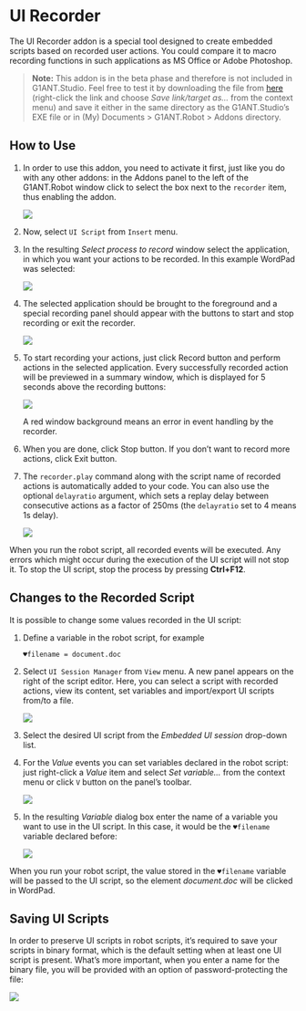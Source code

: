 # UI Recorder

The UI Recorder addon is a special tool designed to create embedded scripts based on recorded user actions. You could compare it to macro recording functions in such applications as MS Office or Adobe Photoshop.

>**Note:** This addon is in the beta phase and therefore is not included in G1ANT.Studio. Feel free to test it by downloading the file from [here](https://drive.google.com/file/d/1X_8Xb0NFzx3YgGGdJvgL09axgqh4nXas/view?usp=sharing) (right-click the link and choose *Save link/target as…* from the context menu) and save it either in the same directory as the G1ANT.Studio’s EXE file or in (My) Documents > G1ANT.Robot > Addons directory.

## How to Use

1. In order to use this addon, you need to activate it first, just like you do with any other addons: in the Addons panel to the left of the G1ANT.Robot window click to select the box next to the `recorder` item, thus enabling the addon.

   ![](https://raw.githubusercontent.com/G1ANT-Robot/G1ANT.Manual/raw/develop/G1ANT.Manual/-assets/enable_recorder.png)

2. Now, select `UI Script` from `Insert` menu.

3. In the resulting *Select process to record* window select the application, in which you want your actions to be recorded. In this example WordPad was selected:

   ![](https://raw.githubusercontent.com/G1ANT-Robot/G1ANT.Manual/raw/develop/G1ANT.Manual/-assets/select_process.png)

4. The selected application should be brought to the foreground and a special recording panel should appear with the buttons to start and stop recording or exit the recorder.

   ![](https://raw.githubusercontent.com/G1ANT-Robot/G1ANT.Manual/raw/develop/G1ANT.Manual/-assets/recorder_panel.png)

5. To start recording your actions, just click Record button and perform actions in the selected application. Every successfully recorded action will be previewed in a summary window, which is displayed for 5 seconds above the recording buttons:

   ![](https://raw.githubusercontent.com/G1ANT-Robot/G1ANT.Manual/raw/develop/G1ANT.Manual/-assets/ui-summary.png)

   A red window background means an error in event handling by the recorder.

6. When you are done, click Stop button. If you don’t want to record more actions, click Exit button.

7. The `recorder.play` command along with the script name of recorded actions is automatically added to your code. You can also use the optional `delayratio` argument, which sets a replay delay between consecutive actions as a factor of 250ms (the `delayratio` set to 4 means 1s delay).

   ![](https://raw.githubusercontent.com/G1ANT-Robot/G1ANT.Manual/raw/develop/G1ANT.Manual/-assets/recorder_script.png)

When you run the robot script, all recorded events will be executed. Any errors which might occur during the execution of the UI script will not stop it. To stop the UI script, stop the process by pressing **Ctrl+F12**.

## Changes to the Recorded Script

It is possible to change some values recorded in the UI script:

1. Define a variable in the robot script, for example

   ```G1ANT
   ♥filename = document.doc
   ```

2. Select `UI Session Manager` from `View` menu. A new panel appears on the right of the script editor. Here, you can select a script with recorded actions, view its content, set variables and import/export UI scripts from/to a file.

   ![](https://raw.githubusercontent.com/G1ANT-Robot/G1ANT.Manual/raw/develop/G1ANT.Manual/-assets/ui-script-panel.png)

3. Select the desired UI script from the *Embedded UI session* drop-down list.

4. For the *Value* events you can set variables declared in the robot script: just right-click a *Value* item and select *Set variable…* from the context menu or click `V` button on the panel’s toolbar.

   ![](https://raw.githubusercontent.com/G1ANT-Robot/G1ANT.Manual/raw/develop/G1ANT.Manual/-assets/ui-set-value.png)

5. In the resulting *Variable* dialog box enter the name of a variable you want to use in the UI script. In this case, it would be the `♥filename` variable declared before:

   ![](https://raw.githubusercontent.com/G1ANT-Robot/G1ANT.Manual/raw/develop/G1ANT.Manual/-assets/ui-variable.png)

When you run your robot script, the value stored in the  `♥filename` variable will be passed to the UI script, so the element *document.doc* will be clicked in WordPad.

## Saving UI Scripts

In order to preserve UI scripts in robot scripts, it’s required to save your scripts in binary format, which is the default setting when at least one UI script is present. What’s more important, when you enter a name for the binary file, you will be provided with an option of password-protecting the file:

![](https://raw.githubusercontent.com/G1ANT-Robot/G1ANT.Manual/raw/develop/G1ANT.Manual/-assets/file-password.png)
